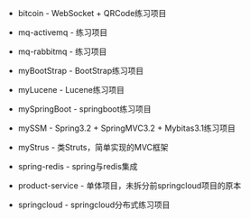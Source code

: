 - bitcoin - WebSocket + QRCode练习项目
- mq-activemq - 练习项目
- mq-rabbitmq - 练习项目
- myBootStrap - BootStrap练习项目
- myLucene - Lucene练习项目
- mySpringBoot - springboot练习项目
- mySSM - Spring3.2 + SpringMVC3.2 + Mybitas3.1练习项目
- myStrus - 类Struts，简单实现的MVC框架
- spring-redis - spring与redis集成

- product-service - 单体项目，未拆分前springcloud项目的原本
- springcloud - springcloud分布式练习项目
